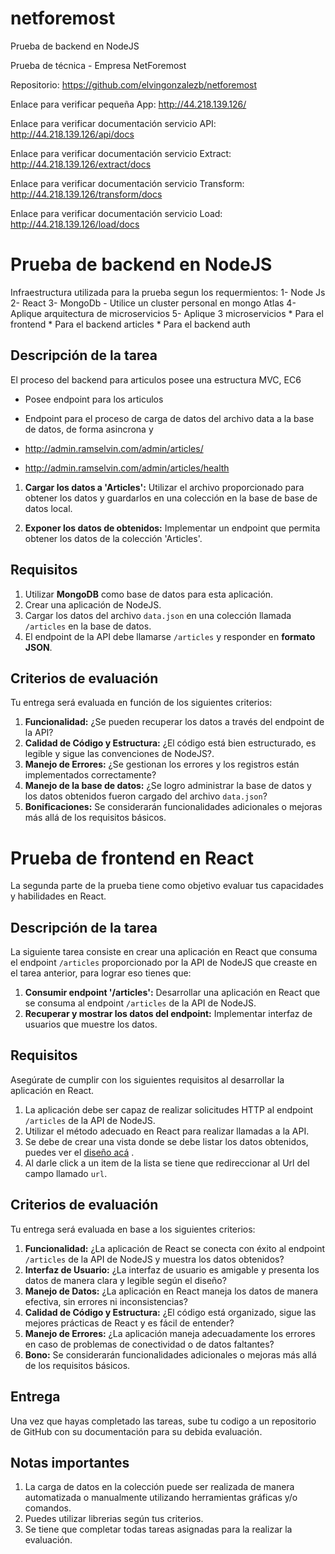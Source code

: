 # netforemost
Prueba de backend en NodeJS


Prueba de técnica - Empresa NetForemost

Repositorio: https://github.com/elvingonzalezb/netforemost

Enlace para verificar pequeña App: http://44.218.139.126/

Enlace para verificar documentación servicio API: http://44.218.139.126/api/docs

Enlace para verificar documentación servicio Extract: http://44.218.139.126/extract/docs

Enlace para verificar documentación servicio Transform: http://44.218.139.126/transform/docs

Enlace para verificar documentación servicio Load: http://44.218.139.126/load/docs



# Prueba de backend en NodeJS

Infraestructura utilizada para la prueba segun los requermientos:
1- Node Js
2- React
3- MongoDb - Utilice un cluster personal en mongo Atlas
4- Aplique arquitectura de microservicios
5- Aplique 3 microservicios
    * Para el frontend
    * Para el backend articles
    * Para el backend auth

## Descripción de la tarea

El proceso del backend para articulos posee una estructura MVC, EC6
* Posee endpoint para los articulos
* Endpoint para el proceso de carga de datos del archivo data a la base de datos, de forma asincrona y 

* http://admin.ramselvin.com/admin/articles/
* http://admin.ramselvin.com/admin/articles/health

1.  **Cargar los datos a 'Articles':** Utilizar el archivo proporcionado para obtener los datos y guardarlos en una colección en la base de base de datos local.

2.  **Exponer los datos de obtenidos:** Implementar un endpoint que permita obtener los datos de la colección 'Articles'.

## Requisitos

1. Utilizar **MongoDB** como base de datos para esta aplicación.
2. Crear una aplicación de NodeJS.
3. Cargar los datos del archivo `data.json` en una colección llamada `/articles` en la base de datos.
3. El endpoint de la API debe llamarse `/articles` y responder en **formato JSON**.

## Criterios de evaluación

Tu entrega será evaluada en función de los siguientes criterios:

1.  **Funcionalidad:** ¿Se pueden recuperar los datos a través del endpoint de la API?
2.  **Calidad de Código y Estructura:** ¿El código está bien estructurado, es legible y sigue las convenciones de NodeJS?. 
3.  **Manejo de Errores:** ¿Se gestionan los errores y los registros están implementados correctamente?
3.  **Manejo de la base de datos:** ¿Se logro administrar la base de datos y los datos obtenidos fueron cargado del archivo `data.json`?
4.  **Bonificaciones:** Se considerarán funcionalidades adicionales o mejoras más allá de los requisitos básicos.

# Prueba de frontend en React

La segunda parte de la prueba tiene como objetivo evaluar tus capacidades y habilidades en React.

## Descripción de la tarea
La siguiente tarea consiste en crear una aplicación en React que consuma el endpoint `/articles` proporcionado por la API de NodeJS que creaste en el tarea anterior, para lograr eso tienes que: 

1.  **Consumir endpoint '/articles':** Desarrollar una aplicación en React que se consuma al endpoint `/articles` de la API de NodeJS.
2.  **Recuperar y mostrar los datos del endpoint:** Implementar interfaz de usuarios que muestre los datos.

## Requisitos

Asegúrate de cumplir con los siguientes requisitos al desarrollar la aplicación en React. 

1. La aplicación debe ser capaz de realizar solicitudes HTTP al endpoint `/articles` de la API de NodeJS.
2. Utilizar el método adecuado en React para realizar llamadas a la API.
4. Se debe de crear una vista donde se debe listar los datos obtenidos, puedes ver el [diseño acá](https://www.figma.com/design/QsD5eTs7WIiM9XiMsOcD3C/Design-Flutter---React--Node?node-id=0-1&t=ADIVGG0xYt97fBFt-1) .
5. Al darle click a un item de la lista se tiene que redireccionar al Url del campo llamado `url`. 

## Criterios de evaluación

Tu entrega será evaluada en base a los siguientes criterios:

1.  **Funcionalidad:** ¿La aplicación de React se conecta con éxito al endpoint `/articles` de la API de NodeJS y muestra los datos obtenidos?
2.  **Interfaz de Usuario:** ¿La interfaz de usuario es amigable y presenta los datos de manera clara y legible según el diseño?
3.  **Manejo de Datos:** ¿La aplicación en React maneja los datos de manera efectiva, sin errores ni inconsistencias?
4.  **Calidad de Código y Estructura:** ¿El código está organizado, sigue las mejores prácticas de React y es fácil de entender?
5.  **Manejo de Errores:** ¿La aplicación maneja adecuadamente los errores en caso de problemas de conectividad o de datos faltantes?
6.  **Bono:** Se considerarán funcionalidades adicionales o mejoras más allá de los requisitos básicos.

## Entrega

Una vez que hayas completado las tareas, sube tu codigo a un repositorio de GitHub con su documentación para su debida evaluación.

## Notas importantes

1. La carga de datos en la colección puede ser realizada de manera automatizada o manualmente utilizando herramientas gráficas y/o comandos.
2. Puedes utilizar librerias según tus criterios. 
3. Se tiene que completar todas tareas asignadas para la realizar la evaluación.